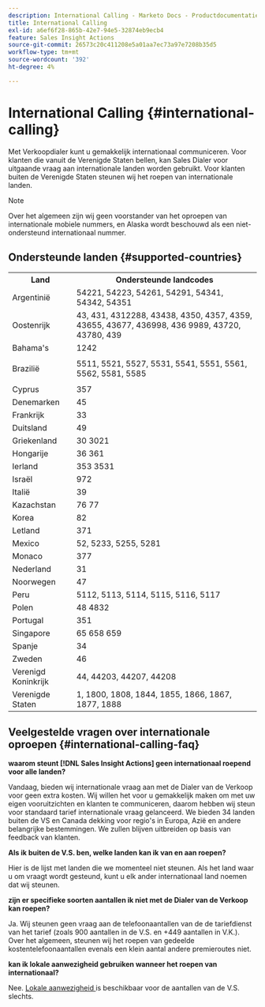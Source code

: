 ```yaml
---
description: International Calling - Marketo Docs - Productdocumentatie
title: International Calling
exl-id: a6ef6f28-865b-42e7-94e5-32874eb9ecb4
feature: Sales Insight Actions
source-git-commit: 26573c20c411208e5a01aa7ec73a97e7208b35d5
workflow-type: tm+mt
source-wordcount: '392'
ht-degree: 4%

---
```


# International Calling {#international-calling}

Met Verkoopdialer kunt u gemakkelijk internationaal communiceren. Voor klanten die vanuit de Verenigde Staten bellen, kan Sales Dialer voor uitgaande vraag aan internationale landen worden gebruikt. Voor klanten buiten de Verenigde Staten steunen wij het roepen van internationale landen.

>[!NOTE]
>
>Over het algemeen zijn wij geen voorstander van het oproepen van internationale mobiele nummers, en Alaska wordt beschouwd als een niet-ondersteund internationaal nummer.

## Ondersteunde landen {#supported-countries}

<table>
 <tbody>
  <tr>
   <th>Land</th>
   <th>Ondersteunde landcodes</th>
  </tr>
  <tr>
   <td colspan="1">Argentinië</td>
   <td colspan="1">54221, 54223, 54261, 54291, 54341, 54342, 54351</td>
  </tr>
  <tr>
   <td colspan="1">Oostenrijk</td>
   <td colspan="1">43, 431, 4312288, 43438, 4350, 4357, 4359, 43655, 43677, 436998, 436 9989, 43720, 43780, 439</td>
  </tr>
  <tr>
   <td colspan="1">Bahama's</td>
   <td colspan="1">1242</td>
  </tr>
  <tr>
   <td><p>Brazilië</p></td>
   <td>5511, 5521, 5527, 5531, 5541, 5551, 5561, 5562, 5581, 5585</td>
  </tr>
  <tr>
   <td>Cyprus </td>
   <td>357</td>
  </tr>
  <tr>
   <td colspan="1">Denemarken </td>
   <td colspan="1">45</td>
  </tr>
  <tr>
   <td colspan="1">Frankrijk</td>
   <td colspan="1">33</td>
  </tr>
  <tr>
   <td>Duitsland</td>
   <td>49</td>
  </tr>
  <tr>
   <td>Griekenland </td>
   <td>30 3021</td>
  </tr>
  <tr>
   <td>Hongarije</td>
   <td>36 361</td>
  </tr>
  <tr>
   <td colspan="1">Ierland </td>
   <td colspan="1">353 3531</td>
  </tr>
  <tr>
   <td>Israël</td>
   <td>972</td>
  </tr>
  <tr>
   <td colspan="1">Italië</td>
   <td colspan="1">39</td>
  </tr>
  <tr>
   <td colspan="1">Kazachstan </td>
   <td colspan="1">76 77</td>
  </tr>
  <tr>
   <td colspan="1">Korea</td>
   <td colspan="1">82</td>
  </tr>
  <tr>
   <td colspan="1">Letland </td>
   <td colspan="1">371</td>
  </tr>
  <tr>
   <td colspan="1">Mexico</td>
   <td colspan="1">52, 5233, 5255, 5281</td>
  </tr>
  <tr>
   <td>Monaco</td>
   <td>377</td>
  </tr>
  <tr>
   <td>Nederland </td>
   <td>31</td>
  </tr>
  <tr>
   <td colspan="1">Noorwegen </td>
   <td colspan="1">47</td>
  </tr>
  <tr>
   <td colspan="1">Peru </td>
   <td colspan="1">5112, 5113, 5114, 5115, 5116, 5117</td>
  </tr>
  <tr>
   <td colspan="1">Polen </td>
   <td colspan="1">48 4832</td>
  </tr>
  <tr>
   <td colspan="1">Portugal </td>
   <td colspan="1">351</td>
  </tr>
  <tr>
   <td colspan="1">Singapore </td>
   <td colspan="1">65 658 659</td>
  </tr>
  <tr>
   <td colspan="1">Spanje </td>
   <td colspan="1">34</td>
  </tr>
  <tr>
   <td colspan="1">Zweden </td>
   <td colspan="1">46</td>
  </tr>
  <tr>
   <td colspan="1">Verenigd Koninkrijk</td>
   <td colspan="1">44, 44203, 44207, 44208</td>
  </tr>
  <tr>
   <td>Verenigde Staten</td>
   <td>1, 1800, 1808, 1844, 1855, 1866, 1867, 1877, 1888</td>
  </tr>
 </tbody>
</table>

## Veelgestelde vragen over internationale oproepen {#international-calling-faq}

**waarom steunt [!DNL Sales Insight Actions] geen internationaal roepend voor alle landen?**

Vandaag, bieden wij internationale vraag aan met de Dialer van de Verkoop voor geen extra kosten. Wij willen het voor u gemakkelijk maken om met uw eigen vooruitzichten en klanten te communiceren, daarom hebben wij steun voor standaard tarief internationale vraag gelanceerd. We bieden 34 landen buiten de VS en Canada dekking voor regio&#39;s in Europa, Azië en andere belangrijke bestemmingen. We zullen blijven uitbreiden op basis van feedback van klanten.

**Als ik buiten de V.S. ben, welke landen kan ik van en aan roepen?**

Hier is de lijst met landen die we momenteel niet steunen. Als het land waar u om vraagt wordt gesteund, kunt u elk ander internationaal land noemen dat wij steunen.

**zijn er specifieke soorten aantallen ik niet met de Dialer van de Verkoop kan roepen?**

Ja. Wij steunen geen vraag aan de telefoonaantallen van de de tariefdienst van het tarief (zoals 900 aantallen in de V.S. en +449 aantallen in V.K.). Over het algemeen, steunen wij het roepen van gedeelde kostentelefoonaantallen evenals een klein aantal andere premieroutes niet.

**kan ik lokale aanwezigheid gebruiken wanneer het roepen van internationaal?**

Nee. [ Lokale aanwezigheid ](/help/marketo/product-docs/marketo-sales-insight/actions/phone/local-presence.md) is beschikbaar voor de aantallen van de V.S. slechts.
